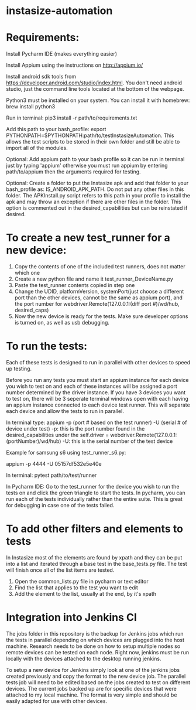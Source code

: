 # instasize-automation

# Requirements:

Install Pycharm IDE (makes everything easier)

Install Appium using the instructions on http://appium.io/

Install android sdk tools from https://developer.android.com/studio/index.html. You don't need android studio, just the 
command line tools located at the bottom of the webpage.  

Python3 must be installed on your system.  You can install it with homebrew: brew install python3

Run in terminal:  pip3 install -r path/to/requirements.txt

Add this path to your bash_profile: export PYTHONPATH=$PYTHONPATH:path/to/testInstasizeAutomation.  This allows the test scripts to be stored in their own folder and still be able to import all of the modules.

Optional: Add appium path to your bash profile so it can be run in terminal just by typing 'appium' otherwise you must run appium by entering path/to/appium then the arguments required for testing.

Optional: Create a folder to put the Instasize apk and add that folder to your bash_profile as: IS_ANDROID_APK_PATH.  Do not put any other files in this folder.
The APKInstall.py script refers to this path in your profile to install the apk and may throw an exception if there are other files in the folder.  This option
is commented out in the desired_capabilities but can be reinstated if desired.

# To create a new test_runner for a new device:
1. Copy the contents of one of the included test runners, does not matter which one
2. Create a new python file and name it test_runner_DeviceName.py
3. Paste the test_runner contents copied in step one
4. Change the UDID, platformVersion, systemPort(just choose a different port than the other devices, cannot be the same as appium port), and the port number for webdriver.Remote(127.0.0.1:(diff port #)/wd/hub, desired_caps)
5. Now the new device is ready for the tests.  Make sure developer options is turned on, as well as usb debugging.

# To run the tests:
Each of these tests is designed to run in parallel with other devices to speed up testing.

Before you run any tests you must start an appium instance for each device you wish to test on and each of these instances will be assigned a port number determined by the driver instance.  If you
have 3 devices you want to test on, there will be 3 seperate terminal windows open with each having an appium instance connected to each device test runner.  This will separate each device and allow
the tests to run in parallel.

In terminal type: appium -p (port # based on the test runner) -U (serial # of device under test)
    -p: this is the port number found in the desired_capabilities under the self.driver = webdriver.Remote(127.0.0.1:(portNumber)/wd/hub)
    -U: this is the serial number of the test device

Example for samsung s6 using test_runner_s6.py:

appium -p 4444 -U 05157df532e5e40e

In terminal: pytest path/to/test/runner

In Pycharm IDE: Go to the test_runner for the device you wish to run the tests on and click the green triangle to start the tests.  In pycharm, you can run each of the tests individually rather than
the entire suite.  This is great for debugging in case one of the tests failed.

# To add other filters and elements to tests

In Instasize most of the elements are found by xpath and they can be put into a list and iterated through a base test in the base_tests.py file. The test will finish once all of the list items are tested.

1. Open the common_lists.py file in pycharm or text editor
2. Find the list that applies to the test you want to edit
3. Add the element to the list, usually at the end, by it's xpath

# Integration into Jenkins CI

The jobs folder in this repository is the backup for Jenkins jobs which run the tests in parallel depending on which devices are plugged into the host machine.  Research needs to be done on how to
setup multiple nodes so remote devices can be tested on each node.  Right now, jenkins must be run locally with the devices attached to the desktop running jenkins.

To setup a new device for Jenkins simply look at one of the jenkins jobs created previously and copy the format to the new device job.  The parallel tests job will need to be edited based on the jobs
created to test on different devices.  The current jobs backed up are for specific devices that were attached to my local machine.  The format is very simple and should be easily adapted for use with
other devices.